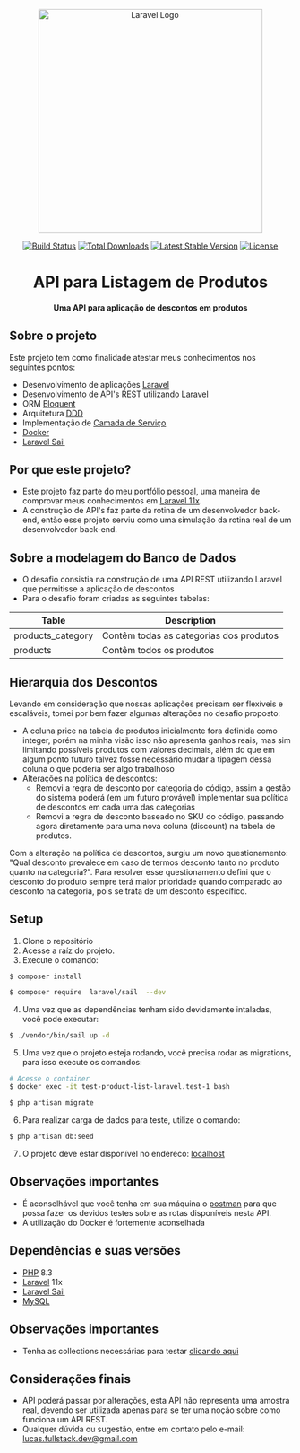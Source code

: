 
<p align="center"><a href="https://laravel.com" target="_blank"><img src="https://raw.githubusercontent.com/laravel/art/master/logo-lockup/5%20SVG/2%20CMYK/1%20Full%20Color/laravel-logolockup-cmyk-red.svg" width="400" alt="Laravel Logo"></a></p>

<p align="center">
<a href="https://github.com/laravel/framework/actions"><img src="https://github.com/laravel/framework/workflows/tests/badge.svg" alt="Build Status"></a>
<a href="https://packagist.org/packages/laravel/framework"><img src="https://img.shields.io/packagist/dt/laravel/framework" alt="Total Downloads"></a>
<a href="https://packagist.org/packages/laravel/framework"><img src="https://img.shields.io/packagist/v/laravel/framework" alt="Latest Stable Version"></a>
<a href="https://packagist.org/packages/laravel/framework"><img src="https://img.shields.io/packagist/l/laravel/framework" alt="License"></a>
</p>

<h1 align="center">API para Listagem de Produtos</h1>
<h4 align="center">Uma API para aplicação de descontos em produtos</h4>

## Sobre o projeto
Este projeto tem como finalidade atestar meus conhecimentos nos seguintes pontos:
 
- Desenvolvimento de aplicações [Laravel](https://laravel.com/)
- Desenvolvimento de API's REST utilizando [Laravel](https://laravel.com/)
- ORM [Eloquent](https://laravel.com/docs/11.x/eloquent)
- Arquitetura [DDD](https://medium.com/cwi-software/domain-driven-design-do-in%C3%ADcio-ao-c%C3%B3digo-569b23cb3d47)
- Implementação de [Camada de Serviço](https://davislevine.medium.com/service-design-patterns-930203c8df37)
- [Docker](https://www.docker.com/)
- [Laravel Sail](https://laravel.com/docs/11.x/sail)

## Por que este projeto?
- Este projeto faz parte do meu portfólio pessoal, uma maneira de comprovar meus conhecimentos em [Laravel 11x](https://laravel.com/).
- A construção de API's faz parte da rotina de um desenvolvedor back-end, então esse projeto serviu como uma simulação da rotina real de um desenvolvedor back-end.

## Sobre a modelagem do Banco de Dados
- O desafio consistia na construção de uma API REST utilizando Laravel que permitisse a aplicação de descontos 
- Para o desafio foram criadas as seguintes tabelas:
	
| Table | Description |
| ------------| --- |
| products_category | Contêm todas as categorias dos produtos |
| products | Contêm todos os produtos |

## Hierarquia dos Descontos
Levando em consideração que nossas aplicações precisam ser flexíveis e escaláveis, tomei por bem fazer algumas alterações no desafio proposto:

- A coluna price na tabela de produtos inicialmente fora definida como integer, porém na minha visão isso não apresenta ganhos reais, mas sim limitando possíveis produtos com valores decimais, além do que em algum ponto futuro talvez fosse necessário mudar a tipagem dessa coluna o que poderia ser algo trabalhoso
- Alterações na política de descontos:
	- Removi a regra de desconto por categoria do código, assim a gestão do sistema poderá (em um futuro provável) implementar sua política de descontos em cada uma das categorias
	- Removi a regra de desconto baseado no SKU do código, passando agora diretamente para uma nova coluna (discount) na tabela de produtos.

Com a alteração na política de descontos, surgiu um novo questionamento: "Qual desconto prevalece em caso de termos desconto tanto no produto quanto na categoria?". Para resolver esse questionamento defini que o desconto do produto sempre terá maior prioridade quando comparado ao desconto na categoria, pois se trata de um desconto específico.


## Setup
1. Clone o repositório
2. Acesse a raíz do projeto. 
3. Execute o comando:

```
$ composer install
```
```bash
$ composer require  laravel/sail  --dev
```
4. Uma vez que as dependências tenham sido devidamente intaladas, você pode executar:
```bash
$ ./vendor/bin/sail up -d
```
5. Uma vez que o projeto esteja rodando, você precisa rodar as migrations, para isso execute os comandos:
```bash
# Acesse o container
$ docker exec -it test-product-list-laravel.test-1 bash
```
```bash
$ php artisan migrate
```
6. Para realizar carga de dados para teste, utilize o comando:
```bash
$ php artisan db:seed
```
7. O projeto deve estar disponível no endereco: [localhost](http://localhost:3000/) 

## Observações importantes
- É aconselhável que você tenha em sua máquina o [postman](https://www.postman.com/) para que possa fazer os devidos testes sobre as rotas disponíveis nesta API.
- A utilização do Docker é fortemente aconselhada

## Dependências e suas versões
- [PHP](https://www.php.net/releases/8.3/en.php) 8.3
- [Laravel](https://laravel.com/docs/11.x) 11x
- [Laravel Sail](https://laravel.com/docs/11.x/sail)
- [MySQL](https://www.mysql.com/)

## Observações importantes
- Tenha as collections necessárias para testar [clicando aqui](https://github.com/lucasfullstackdev/coworking/blob/develop/collections.json)

## Considerações finais
- API poderá passar por alterações, esta API não representa uma amostra real, devendo ser utilizada apenas para se ter uma noção sobre como funciona um API REST.
- Qualquer dúvida ou sugestão, entre em contato pelo e-mail: lucas.fullstack.dev@gmail.com
